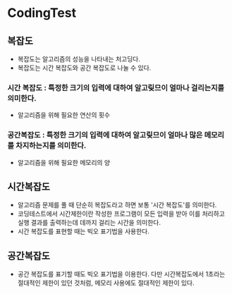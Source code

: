 # CodingTest

## 복잡도
- 복잡도는 알고리즘의 성능을 나타내는 처고딩다.
- 복잡도는 시간 복잡도와 공간 복잡도로 나눌 수 있다.

### 시간 복잡도 : 특정한 크기의 입력에 대하여 알고맂므이 얼마나 걸리는지를 의미한다.
- 알고리즘을 위해 필요한 연산의 횟수

### 공간복잡도 : 특정한 크기의 입력에 대하여 알고맂므이 얼마나 많은 메모리를 차지하는지를 의미한다.
- 알고리즘을 위해 필요한 메모리의 양

## 시간복잡도
- 알고리즘 문제를  풀 때 단순히 복잡도라고 하면 보통 '시간 복잡도'를 의미한다. 
- 코딩테스트에서 시간제한이란 작성한 프로그램이 모든 입력을 받아 이를 처리하고 실행 결과를 출력하는데 데까지 걸리는 시간을 의미한다.
- 시간 복잡도를 표현할 때는 빅오 표기법을 사용한다.

## 공간복잡도
- 공간 복잡도를 표기할 때도 빅오 표기법을 이용한다. 다만 시간복잡도에서 1초라는 절대적인 제한이 있던 것처럼, 메모리 사용에도 절대적인 제한이 있다.
